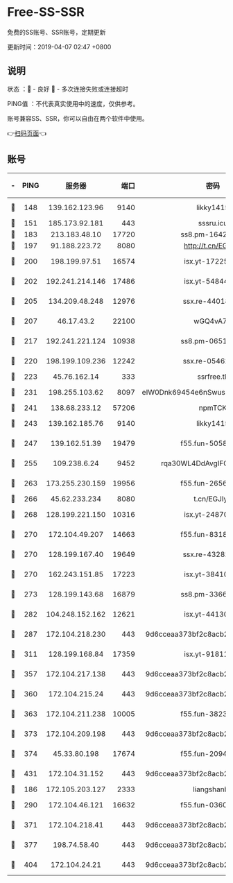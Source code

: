 # Free-SS-SSR

免费的SS账号、SSR账号，定期更新

更新时间：2019-04-07 02:47 +0800

## 说明

状态     ：🙂 - 良好 🙁 - 多次连接失败或连接超时

PING值   ：不代表真实使用中的速度，仅供参考。

账号兼容SS、SSR，你可以自由在两个软件中使用。

👉[扫码页面](https://liesauer.github.io/Free-SS-SSR/)👈

## 账号

|-|PING|服务器|端口|密码|加密方式|区域|
|:----:|:----:|:-----:|-----:|:----:|:----:|:----:|
|🙂|148|139.162.123.96|9140|likky1415|aes-256-cfb|JP|
|🙂|151|185.173.92.181|443|sssru.icu|rc4-md5|RU|
|🙂|183|213.183.48.10|17720|ss8.pm-16426576|rc4-md5|RU|
|🙂|197|91.188.223.72|8080|http://t.cn/EGJIyrl|rc4-md5|RU|
|🙂|200|198.199.97.51|16574|isx.yt-17225861|aes-256-cfb|US|
|🙂|202|192.241.214.146|17486|isx.yt-54844272|aes-256-cfb|US|
|🙂|205|134.209.48.248|12976|ssx.re-44018010|aes-256-cfb|US|
|🙂|207|46.17.43.2|22100|wGQ4vA7D|aes-256-gcm|RU|
|🙂|217|192.241.221.124|10938|ss8.pm-06517363|aes-256-cfb|US|
|🙂|220|198.199.109.236|12242|ssx.re-05462515|aes-256-cfb|US|
|🙂|223|45.76.162.14|333|ssrfree.tk|rc4|SG|
|🙂|231|198.255.103.62|8097|eIW0Dnk69454e6nSwuspv9DmS201tQ0D|aes-256-cfb|US|
|🙂|241|138.68.233.12|57206|npmTCK|rc4-md5|US|
|🙂|243|139.162.185.76|9140|likky1415|aes-256-cfb|DE|
|🙂|247|139.162.51.39|19479|f55.fun-50586096|aes-256-cfb|SG|
|🙂|255|109.238.6.24|9452|rqa30WL4DdAvgIFG6Fs3znzTa|aes-256-cfb|FR|
|🙂|263|173.255.230.159|19956|f55.fun-26563232|aes-256-cfb|US|
|🙂|266|45.62.233.234|8080|t.cn/EGJIyrl|rc4-md5|CA|
|🙂|268|128.199.221.150|10316|isx.yt-24870485|aes-256-cfb|SG|
|🙂|270|172.104.49.207|14663|f55.fun-83188034|aes-256-cfb|SG|
|🙂|270|128.199.167.40|19649|ssx.re-43282019|aes-256-cfb|SG|
|🙂|270|162.243.151.85|17223|isx.yt-38410278|aes-256-cfb|US|
|🙂|273|128.199.143.68|16879|ss8.pm-33663366|aes-256-cfb|SG|
|🙂|282|104.248.152.162|12621|isx.yt-44130776|aes-256-cfb|SG|
|🙂|287|172.104.218.230|443|9d6cceaa373bf2c8acb22e60b6a58be6|aes-256-cfb|US|
|🙂|311|128.199.168.84|17359|isx.yt-91811801|aes-256-cfb|SG|
|🙂|357|172.104.217.138|443|9d6cceaa373bf2c8acb22e60b6a58be6|aes-256-cfb|US|
|🙂|360|172.104.215.24|443|9d6cceaa373bf2c8acb22e60b6a58be6|aes-256-cfb|US|
|🙂|363|172.104.211.238|10005|f55.fun-38234111|aes-256-cfb|US|
|🙂|373|172.104.209.198|443|9d6cceaa373bf2c8acb22e60b6a58be6|aes-256-cfb|US|
|🙂|374|45.33.80.198|17674|f55.fun-20948197|aes-256-cfb|US|
|🙂|431|172.104.31.152|443|9d6cceaa373bf2c8acb22e60b6a58be6|aes-256-cfb|US|
|🙂|186|172.105.203.127|2333|liangshanbo|chacha20|JP|
|🙂|290|172.104.46.121|16632|f55.fun-03609182|aes-256-cfb|SG|
|🙂|371|172.104.218.41|443|9d6cceaa373bf2c8acb22e60b6a58be6|aes-256-cfb|US|
|🙁|377|198.74.58.40|443|9d6cceaa373bf2c8acb22e60b6a58be6|aes-256-cfb|US|
|🙁|404|172.104.24.21|443|9d6cceaa373bf2c8acb22e60b6a58be6|aes-256-cfb|US|
